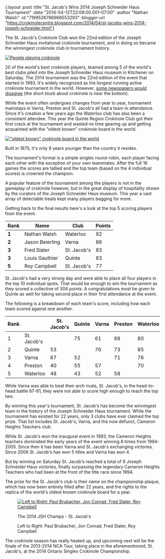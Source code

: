 {:layout :post
 :title "St. Jacob's Wins 2014 Joseph Schneider Haus Tournament"
 :date "2014-04-12T22:08:00.001-07:00"
 :author "Nathan Walsh"
 :id "7199526796966553293"
 :blogger-url "https://crokinolecentre.blogspot.com/2014/04/st-jacobs-wins-2014-joseph-schneider.html"}

The St. Jacob's Crokinole Club won the 22nd edition of the Joseph Schneider Haus invitational crokinole tournament, and in doing so became the winningest crokinole club in tournament history.

[![People playing crokinole](/images/2014-04-12-st-jacobs-wins-2014-joseph-schneider/photo%201.jpg)](/images/2014-04-12-st-jacobs-wins-2014-joseph-schneider/photo%201.jpg)

20 of the world's best crokinole players, teamed among 5 of the world's best clubs piled into the Joseph Schneider Haus museum in Kitchener on Saturday. The 2014 tournament was the 22nd edition of the event that started in 1993. It's widely recognized as the longest running active crokinole tournament in the world. However, [some newspapers would disagree](http://www.thestarphoenix.com/life/Sporting+Christmas+record/7743628/story.html) (the short blurb about crokinole is near the bottom).

While the event often undergoes changes from year to year, tournament mainstays in Varna, Preston and St. Jacob's all had a team in attendance. Since it's creation a few years ago the Waterloo club has also been a consistent attendee. This year the Quinte Region Crokinole Club got their first crack at the tournament and wasted no time gearing up and getting acquainted with the "oldest known" crokinole board in the world.

[!["oldest known" crokinole board in the world](/images/2014-04-12-st-jacobs-wins-2014-joseph-schneider/photo%203.jpg)](/images/2014-04-12-st-jacobs-wins-2014-joseph-schneider/photo%203.jpg)

Built in 1875, it's only 8 years younger than the country it resides.

The tournament's format is a simple singles round-robin, each player facing each other with the exception of your own teammates. After the full 16 games the scores are tallied and the top team (based on the 4 individual scores) is crowned the champion.

A popular feature of the tournament among the players is not in the gameplay of crokinole however, but in the great display of hospitality shown by the curators of the Joseph Schneider Haus museum. This year a vast array of delectable treats kept many players begging for more.

Getting back to the final results here's a look at the top 5 scoring players from the event.

<table>
	<thead>
		<tr>
			<th><strong>Rank</strong></th>
			<th><strong>Name</strong></th>
			<th><strong>Club</strong></th>
			<th><strong>Points</strong></th>
		</tr>
	</thead>
	<tbody>
		<tr>
			<td><strong>1</strong></td>
			<td>Nathan Walsh</td>
			<td>Waterloo</td>
			<td>92</td>
		</tr>
		<tr>
			<td><strong>2</strong></td>
			<td>Jason Beierling</td>
			<td>Varna</td>
			<td>86</td>
		</tr>
		<tr>
			<td><strong>3</strong></td>
			<td>Fred Slater</td>
			<td>St. Jacob's</td>
			<td>83</td>
		</tr>
		<tr>
			<td><strong>3</strong></td>
			<td>Louis Gauthier</td>
			<td>Quinte</td>
			<td>83</td>
		</tr>
		<tr>
			<td><strong>5</strong></td>
			<td>Roy Campbell</td>
			<td>St. Jacob's</td>
			<td>77</td>
		</tr>
	</tbody>
</table>

St. Jacob's had a very strong day and were able to place all four players in the top 10 individual spots. That would be enough to win the tournament as they scored a collective of 304 points.
A congratulations must be given to Quinte as well for taking second place in their first attendance at the event. 

The following is a breakdown of each team's score, including how each team scored against one another.

<table>
	<thead>
		<tr>
			<th>Rank</th>
			<th></th>
			<th>St. Jacob's</th>
			<th>Quinte</th>
			<th>Varna</th>
			<th>Preston</th>
			<th>Waterloo</th>
			<th>Total</th>
		</tr>
	</thead>
	<tbody>
		<tr>
			<td>1</td>
			<td>St. Jacob's</td>
			<td></td>
			<td>75</td>
			<td>61</td>
			<td>88</td>
			<td>80</td>
			<td>304</td>
		</tr>
		<tr>
			<td>2</td>
			<td>Quinte</td>
			<td>53</td>
			<td></td>
			<td>76</td>
			<td>73</td>
			<td>85</td>
			<td>287</td>
		</tr>
		<tr>
			<td>3</td>
			<td>Varna</td>
			<td>67</td>
			<td>52</td>
			<td></td>
			<td>71</td>
			<td>76</td>
			<td>266</td>
		</tr>
		<tr>
			<td>4</td>
			<td>Preston</td>
			<td>40</td>
			<td>55</td>
			<td>57</td>
			<td></td>
			<td>70</td>
			<td>222</td>
		</tr>
		<tr>
			<td>5</td>
			<td>Waterloo</td>
			<td>48</td>
			<td>43</td>
			<td>52</td>
			<td>58</td>
			<td></td>
			<td>201</td>
		</tr>
	</tbody>
</table>

While Varna was able to beat their arch rivals, St. Jacob's, in the head-to-head battle 67-61, they were not able to score high enough to reach the top two.

By winning this year's tournament, St. Jacob's has become the winningest team in the history of the Joseph Schneider Haus tournament. While the tournament has existed for 22 years, only 3 clubs have ever claimed the top prize. That list includes St. Jacob's, Varna, and the now defunct, Cameron Heights Teachers club.

While St. Jacob's won the inaugural event in 1993, the Cameron Heights teachers dominated the early years of the event winning 8 times from 1994-2005. Since then it has been Varna and St. Jacob's exchanging victories. Since 2006 St. Jacob's has won 5 titles and Varna has won 4.

But by winning on Saturday St. Jacob's reached a total of 9 Joseph Schneider Haus victories, finally surpassing the legendary Cameron Heights Teachers who had been at the front of the title race since 1994.

The prize for the St. Jacob's club is their name on the championship plaque, which has now been entirely filled after 22 years, and the rights to the replica of the world's oldest known crokinole board for a year.

<figure>
	<a href="/images/2014-04-12-st-jacobs-wins-2014-joseph-schneider/photo%202.jpg"><img src="/images/2014-04-12-st-jacobs-wins-2014-joseph-schneider/photo%202.jpg" alt="Left to Right: Paul Brubacher, Jon Conrad, Fred Slater, Roy Campbell" /></a>
	<figcaption><p>The 2014 JSH Champs - St. Jacob's</p><p>Left to Right: Paul Brubacher, Jon Conrad, Fred Slater, Roy Campbell</p></figcaption>
</figure>

The crokinole season has really heated up, and upcoming next will be the finale of the 2013-2014 NCA Tour, taking place in the aforementioned, St. Jacob's, at the 2014 Ontario Singles Crokinole Championship.
